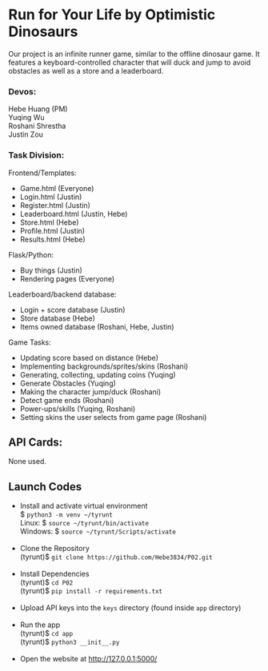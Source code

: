 # Run for Your Life by Optimistic Dinosaurs
Our project is an infinite runner game, similar to the offline dinosaur game. It features a keyboard-controlled character that will duck and jump to avoid obstacles as well as a store and a leaderboard.

### Devos:
Hebe Huang (PM)  
Yuqing Wu  
Roshani Shrestha  
Justin Zou

### Task Division:
Frontend/Templates:
- Game.html (Everyone)
- Login.html (Justin)
- Register.html (Justin)
- Leaderboard.html (Justin, Hebe)
- Store.html (Hebe)
- Profile.html (Justin)
- Results.html (Hebe)

Flask/Python:
- Buy things (Justin)
- Rendering pages (Everyone)

Leaderboard/backend database:
- Login + score database (Justin)
- Store database (Hebe)
- Items owned database (Roshani, Hebe, Justin)
	
Game Tasks:
- Updating score based on distance (Hebe)
- Implementing backgrounds/sprites/skins (Roshani)
- Generating, collecting, updating coins (Yuqing)
- Generate Obstacles (Yuqing)
- Making the character jump/duck (Roshani)
- Detect game ends (Roshani)
- Power-ups/skills (Yuqing, Roshani)
- Setting skins the user selects from game page (Roshani)

## API Cards:
None used.

## Launch Codes
- Install and activate virtual environment <br>
$ ```python3 -m venv ~/tyrunt``` <br>
Linux: $ ```source ~/tyrunt/bin/activate``` <br>
Windows: $ ```source ~/tyrunt/Scripts/activate``` <br><br>
- Clone the Repository <br>
(tyrunt)$ ```git clone https://github.com/Hebe3834/P02.git ``` <br><br>
- Install Dependencies <br>
(tyrunt)$ ```cd P02 ``` <br>
(tyrunt)$ ```pip install -r requirements.txt``` <br><br> 
- Upload API keys into the `keys` directory (found inside `app` directory) <br><br> 
- Run the app <br>
(tyrunt)$ ```cd app``` <br>
(tyrunt)$ ```python3 __init__.py``` <br><br>
- Open the website at http://127.0.0.1:5000/

